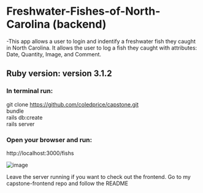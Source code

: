 # Freshwater-Fishes-of-North-Carolina (backend)

-This app allows a user to login and indentify a freshwater fish they caught in North Carolina.  It allows the user to log a fish they caught with attributes: Date, Quantity, Image, and Comment.

## Ruby version: version 3.1.2

### In terminal run:
git clone https://github.com/coledprice/capstone.git
</br > bundle
</br > rails db:create
</br > rails server

### Open your browser and run:
http://localhost:3000/fishs

![image](https://user-images.githubusercontent.com/116182313/215846024-e61b7859-98bf-4a41-bd6b-3986b5499ed6.png)

Leave the server running if you want to check out the frontend. Go to my capstone-frontend repo and follow the README


